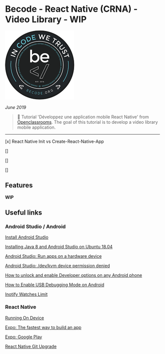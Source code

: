 # Becode - React Native (CRNA) - Video Library -  WIP

![Becode logo](https://raw.githubusercontent.com/Raigyo/react-character-manager/master/img/becode-logo.png)

*June 2019*

> 🔨 Tutorial 'Développez une application mobile React Native' from [Openclassrooms](https://openclassrooms.com/fr/courses/4902061-developpez-une-application-mobile-react-native?status=published). The goal of this tutorial is to develop a video library mobile application.


* * *

[x] React Native Init vs Create-React-Native-App

[]

[]

[]

## Features

**WIP**

## Useful links

### Android Studio / Android

[Install Android Studio](https://developer.android.com/studio/install)

[Installing Java 8 and Android Studio on Ubuntu 18.04](https://www.techiediaries.com/java-android-studio-ubuntu/)

[Android Studio: Run apps on a hardware device](https://developer.android.com/studio/run/device.html#developer-device-options)

[Android Studio: /dev/kvm device permission denied](https://stackoverflow.com/questions/37300811/android-studio-dev-kvm-device-permission-denied)

[How to unlock and enable Developer options on any Android phone](https://www.greenbot.com/article/2457986/how-to-enable-developer-options-on-your-android-phone-or-tablet.html)

[How to Enable USB Debugging Mode on Android](https://www.kingoapp.com/root-tutorials/how-to-enable-usb-debugging-mode-on-android.htm)

[Inotify Watches Limit](https://confluence.jetbrains.com/display/IDEADEV/Inotify+Watches+Limit)

### React Native

[Running On Device](https://facebook.github.io/react-native/docs/running-on-device)

[Expo: The fastest way to build an app](https://expo.io/)

[Expo: Google Play](https://play.google.com/store/apps/details?id=host.exp.exponent)

[React Native Git Upgrade](https://www.npmjs.com/package/react-native-git-upgrade/v/0.3.0-beta.1)
